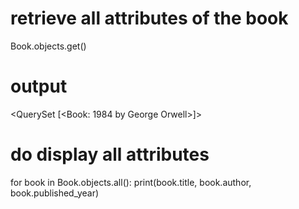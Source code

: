 # retrieve all attributes of the book
Book.objects.get()

# output
<QuerySet [<Book: 1984 by George Orwell>]>

# do display all attributes
for book in Book.objects.all():
    print(book.title, book.author, book.published_year)
